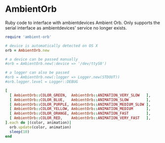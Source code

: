 AmbientOrb
===========

Ruby code to interface with ambientdevices Ambient Orb. Only supports the
serial interface as ambientdevices' service no longer exists.

```ruby
require 'ambient-orb'

# device is automatically detected on OS X
orb = AmbientOrb.new

# a device can be passed manually
#orb = AmbientOrb.new(:device => '/dev/ttyS0')

# a logger can also be passed
#orb = AmbientOrb.new(:logger => Logger.new(STDOUT))
#orb.logger.level = Logger::DEBUG

[
  [ AmbientOrb::COLOR_GREEN,  AmbientOrb::ANIMATION_VERY_SLOW   ],
  [ AmbientOrb::COLOR_BLUE,   AmbientOrb::ANIMATION_SLOW        ],
  [ AmbientOrb::COLOR_PURPLE, AmbientOrb::ANIMATION_MEDIUM_SLOW ],
  [ AmbientOrb::COLOR_YELLOW, AmbientOrb::ANIMATION_MEDIUM      ],
  [ AmbientOrb::COLOR_ORANGE, AmbientOrb::ANIMATION_FAST        ],
  [ AmbientOrb::COLOR_RED,    AmbientOrb::ANIMATION_VERY_FAST   ],
].each do |(color, animation)|
  orb.update(color, animation)
  sleep(10)
end
```
